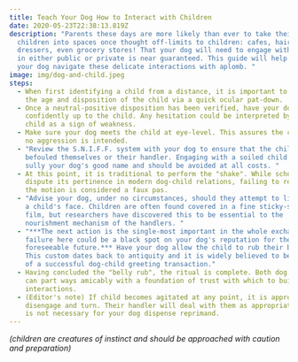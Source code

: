 ```yaml
---
title: Teach Your Dog How to Interact with Children
date: 2020-05-23T22:38:13.819Z
description: "Parents these days are more likely than ever to take their
  children into spaces once thought off-limits to children: cafes, hair
  dressers, even grocery stores! That your dog will need to engage with a child
  in either public or private is near guaranteed. This guide will help you and
  your dog navigate these delicate interactions with aplomb. "
image: img/dog-and-child.jpeg
steps:
  - When first identifying a child from a distance, it is important to assess
    the age and disposition of the child via a quick ocular pat-down.
  - Once a neutral-positive disposition has been verified, have your dog walk
    confidently up to the child. Any hesitation could be interpreted by the
    child as a sign of weakness.
  - Make sure your dog meets the child at eye-level. This assures the child that
    no aggression is intended.
  - "Review the S.N.I.F.F. system with your dog to ensure that the child has not
    befouled themselves or their handler. Engaging with a soiled child could
    sully your dog's good name and should be avoided at all costs. "
  - At this point, it is traditional to perform the "shake". While scholars
    dispute its pertinence in modern dog-child relations, failing to reciprocate
    the motion is considered a faux pas.
  - "Advise your dog, under no circumstances, should they attempt to lick clean
    a child's face. Children are often found covered in a fine sticky-sweet
    film, but researchers have discovered this to be essential to the
    nourishment mechanism of the handlers. "
  - "***The next action is the single-most important in the whole exchange and a
    failure here could be a black spot on your dog's reputation for the
    foreseeable future.*** Have your dog allow the child to rub their belly.
    This custom dates back to antiquity and it is widely believed to be the crux
    of a successful dog-child greeting transaction."
  - Having concluded the "belly rub", the ritual is complete. Both dog and child
    can part ways amicably with a foundation of trust with which to build future
    interactions.
  - (Editor's note) If child becomes agitated at any point, it is appropriate to
    disengage and turn. Their handler will deal with them as appropriate, and it
    is not necessary for your dog dispense reprimand.
---
```

*(children are creatures of instinct and should be approached with caution and preparation)*

